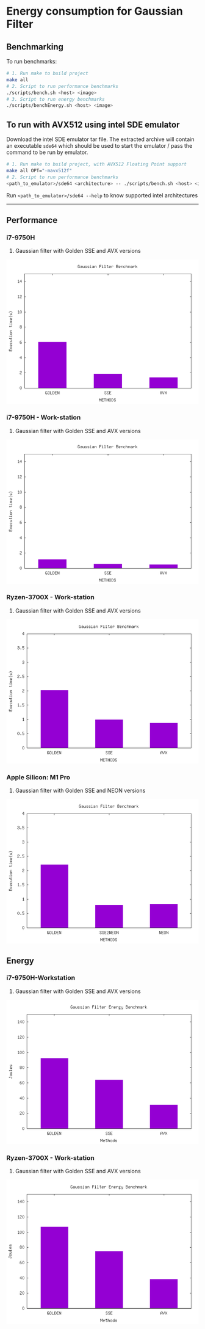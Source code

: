 # Energy consumption for Gaussian Filter

## Benchmarking

To run benchmarks:

```sh
# 1. Run make to build project
make all
# 2. Script to run performance benchmarks
./scripts/bench.sh <host> <image>
# 3. Script to run energy benchmarks
./scripts/benchEnergy.sh <host> <image>
```

## To run with AVX512 using intel SDE emulator

Download the intel SDE emulator tar file. The extracted archive will contain an executable `sde64` which should be used to start the emulator / pass the command to be run by emulator.

```sh
# 1. Run make to build project, with AVX512 Floating Point support
make all OPT="-mavx512f"
# 2. Script to run performance benchmarks
<path_to_emulator>/sde64 <architecture> -- ./scripts/bench.sh <host> <image>
```

Run `<path_to_emulator>/sde64 --help` to know supported intel architectures

-------------

## Performance

### i7-9750H

1. Gaussian filter with Golden SSE and AVX versions

![Stats](./stat/i7-9750H/image.i.NGC6744.SB31944.cont.taylor.0.restored.conv.fits-performance.png)

### i7-9750H - Work-station

1. Gaussian filter with Golden SSE and AVX versions

![Stats](./stat/i7-9750H-workstation/image.i.NGC6744.SB31944.cont.taylor.0.restored.conv.fits-performance.png)

### Ryzen-3700X - Work-station

1. Gaussian filter with Golden SSE and AVX versions

![Stats](./stat/Ryzen-3700X/image.i.NGC6744.SB31944.cont.taylor.0.restored.conv.fits-performance.png)

### Apple Silicon: M1 Pro

1. Gaussian filter with Golden SSE and NEON versions

![Stats](./stat/m1pro/image.i.NGC6744.SB31944.cont.taylor.0.restored.conv.fits-performance.png)


## Energy

### i7-9750H-Workstation

1. Gaussian filter with Golden SSE and AVX versions

![Stats](./stat/i7-9750H-workstation/energy/image.i.NGC6744.SB31944.cont.taylor.0.restored.conv.fits-performance.png)

### Ryzen-3700X - Work-station

1. Gaussian filter with Golden SSE and AVX versions

![Stats](./stat/Ryzen-3700X/energy/image.i.NGC6744.SB31944.cont.taylor.0.restored.conv.fits-performance.png)
